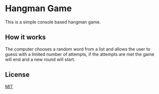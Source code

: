 # Hangman Game
This is a simple console based hangman game.

## How it works
The computer chooses a random word from a list and allows the user to guess with a limited number of attempts, if the attempts are met the game will end and a new round will start.

## License
[MIT](https://choosealicense.com/licenses/mit/)
